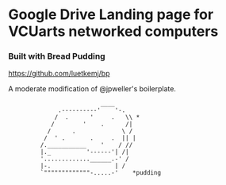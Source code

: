 # Google Drive Landing page for VCUarts networked computers

### Built with Bread Pudding

https://github.com/luetkemj/bp

A moderate modification of @jpweller's boilerplate.


```
                          ____
              .----------'    '-.
             /  .      '     .   \\ *
            /        '    .      /|
           /      .             \ /
          /  ' .       .     .  || |
         /.___________    '    / //
         |._          '------'| /|
         '.............______.-' /  
         |-.                  | /
         `"""""""""""""-.....-'    *pudding
```